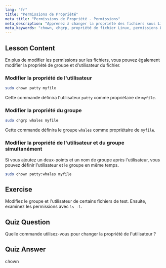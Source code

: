 ```yaml
---
lang: "fr"
title: "Permissions de Propriété"
meta_title: "Permissions de Propriété - Permissions"
meta_description: "Apprenez à changer la propriété des fichiers sous Linux en utilisant les commandes chown et chgrp. Comprenez les permissions d'utilisateur et de groupe avec ce tutoriel Linux pour débutants."
meta_keywords: "chown, chgrp, propriété de fichier Linux, permissions Linux, commandes Linux, Linux débutant, tutoriel Linux, guide Linux"
---
```


## Lesson Content

En plus de modifier les permissions sur les fichiers, vous pouvez également modifier la propriété de groupe et d'utilisateur du fichier.

### Modifier la propriété de l'utilisateur

```bash
sudo chown patty myfile
```

Cette commande définira l'utilisateur `patty` comme propriétaire de `myfile`.

### Modifier la propriété du groupe

```bash
sudo chgrp whales myfile
```

Cette commande définira le groupe `whales` comme propriétaire de `myfile`.

### Modifier la propriété de l'utilisateur et du groupe simultanément

Si vous ajoutez un deux-points et un nom de groupe après l'utilisateur, vous pouvez définir l'utilisateur et le groupe en même temps.

```bash
sudo chown patty:whales myfile
```

## Exercise

Modifiez le groupe et l'utilisateur de certains fichiers de test. Ensuite, examinez les permissions avec `ls -l`.

## Quiz Question

Quelle commande utilisez-vous pour changer la propriété de l'utilisateur ?

## Quiz Answer

chown
